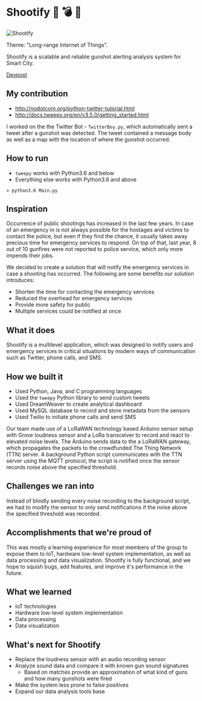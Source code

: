 # Shootify :gun: :bomb: :loudspeaker: 

![Shootify](https://challengepost-s3-challengepost.netdna-ssl.com/photos/production/software_photos/000/605/974/datas/gallery.jpg)

Theme: "Long-range Internet of Things". 

Shootify is a scalable and reliable gunshot alerting analysis system for Smart City.

[Devpost](https://devpost.com/software/cerobuks)

## My contribution

* http://nodotcom.org/python-twitter-tutorial.html
* http://docs.tweepy.org/en/v3.5.0/getting_started.html

I worked on the the Twitter Bot - `TwitterBoy.py`, which automatically sent a tweet after a gunshot was detected. The tweet contained a message body as well as a map with the location of where the gunshot occurred.

## How to run

* `tweepy` works with Python3.6 and below
* Everything else works with Python3.6 and above

```
> python3.6 Main.py
```

## Inspiration

Occurrence of public shootings has increased in the last few years. In case of an emergency in is not always possible for the hostages and victims to contact the police, but even if they find the chance, it usually takes away precious time for emergency services to respond. On top of that, last year, 8 out of 10 gunfires were not reported to police service, which only more impends their jobs.

We decided to create a solution that will notify the emergency services in case a shooting has occurred. The following are some benefits our solution introduces: 

- Shorten the time for contacting the emergency services
- Reduced the overhead for emergency services
- Provide more safety for public
- Multiple services could be notified at once

## What it does

Shootify is a multilevel application, which was designed to notify users and emergency services in critical situations by modern ways of communication such as Twitter, phone calls, and SMS.

## How we built it

- Used Python, Java, and C programming languages
- Used the `tweepy` Python library to send custom tweets
- Used DreamWeaver to create analytical dashboard
- Used MySQL database to record and store metadata from the sensors
- Used Twilio to initiate phone calls and send SMS

Our team made use of a LoRaWAN technology based Arduino sensor setup with Grove loudness sensor and a LoRa transceiver to record and react to elevated noise levels. The Arduino sends data to the a LoRaWAN gateway, which propagates the packets to the crowdfunded The Thing Network (TTN) server. A background Python script communicates with the TTN server using the MQTT protocol, the script is notified once the sensor records noise above the specified threshold.

## Challenges we ran into

Instead of blindly sending every noise recording to the background script, we had to modify the sensor to only send notifications if the noise above the specified threshold was recorded.

## Accomplishments that we're proud of

This was mostly a learning experience for most members of the group to expose them to IoT, hardware low-level system implementation, as well as data processing and data visualization. Shootify is fully functional, and we hope to squish bugs, add features, and improve it's performance in the future.

## What we learned

- IoT technologies
- Hardware low-level system implementation
- Data processing
- Data visualization

## What's next for Shootify

- Replace the loudness sensor with an audio recording sensor
- Analyze sound data and compare it with known gun sound signatures
    - Based on matches provide an approximation of what kind of guns and how many gunshots were fired
- Make the system less prone to false positives
- Expand our data analysis tools base
